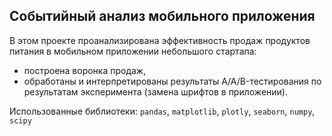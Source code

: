 ## Событийный анализ мобильного приложения

В этом проекте проанализирована эффективность продаж продуктов питания в мобильном приложении небольшого стартапа: 
- построена воронка продаж, 
- обработаны и интерпретированы результаты A/A/B-тестирования по результатам эксперимента (замена шрифтов в приложении).

Использованные библиотеки: `pandas`, `matplotlib`, `plotly`, `seaborn`, `numpy`, `scipy`
